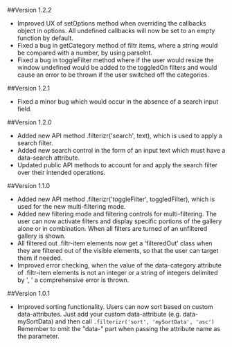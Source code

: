 ##Version 1.2.2
* Improved UX of setOptions method when overriding the callbacks object in options. All undefined callbacks will now be set to an empty function by default.
* Fixed a bug in getCategory method of filtr items, where a string would be compared with a number, by using parseInt.
* Fixed a bug in toggleFilter method where if the user would resize the window undefined would be added to the toggledOn filters and would cause an error to be thrown if the user switched off the categories.

##Version 1.2.1
* Fixed a minor bug which would occur in the absence of a search input field.

##Version 1.2.0
* Added new API method .filterizr('search', text), which is used to apply a search filter.
* Added new search control in the form of an input text which must have a data-search attribute.
* Updated public API methods to account for and apply the search filter over their intended operations.

##Version 1.1.0
* Added new API method .filterizr('toggleFilter', toggledFilter), which is used for the new multi-filtering mode.
* Added new filtering mode and filtering controls for multi-filtering. The user can now activate filters and display specific portions of the gallery alone or in combination. When all filters are turned of an unfiltered gallery is shown.
* All filtered out .filtr-item elements now get a 'filteredOut' class when they are filtered out of the visible elements, so that the user can target them if needed.
* Improved error checking, when the value of the data-category attribute of .filtr-item elements is not an integer or a string of integers delimited by ', ' a comprehensive error is thrown.

##Version 1.0.1
* Improved sorting functionality. Users can now sort based on custom data-attributes. Just add your custom data-attribute
(e.g. data-mySortData) and then call ```` .filterizr('sort', 'mySortData', 'asc') ```` Remember to omit the "data-" part when passing the attribute name as the parameter.
